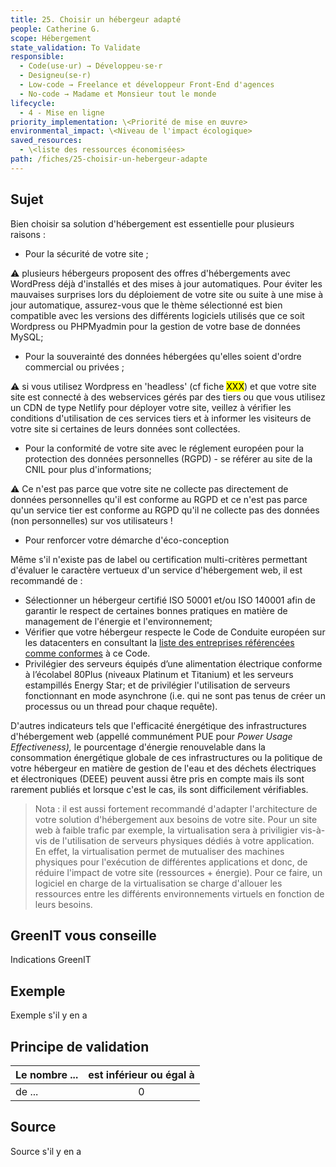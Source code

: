 ```yaml
---
title: 25. Choisir un hébergeur adapté
people: Catherine G.
scope: Hébergement
state_validation: To Validate
responsible:
  - Code(use·ur) → Développeu·se·r
  - Designeu(se·r)
  - Low-code → Freelance et développeur Front-End d'agences
  - No-code → Madame et Monsieur tout le monde
lifecycle:
  - 4 - Mise en ligne
priority_implementation: \<Priorité de mise en œuvre>
environmental_impact: \<Niveau de l'impact écologique>
saved_resources:
  - \<liste des ressources économisées>
path: /fiches/25-choisir-un-hebergeur-adapte
---
```


## Sujet

Bien choisir sa solution d'hébergement est essentielle pour plusieurs raisons :

- Pour la sécurité de votre site ;

⚠️ plusieurs hébergeurs proposent des offres d'hébergements avec WordPress déjà d'installés et des mises à jour automatiques. Pour éviter les mauvaises surprises lors du déploiement de votre site ou suite à une mise à jour automatique, assurez-vous que le thème sélectionné est bien compatible avec les versions des différents logiciels utilisés que ce soit Wordpress ou PHPMyadmin pour la gestion de votre base de données MySQL;

- Pour la souverainté des données hébergées qu'elles soient d'ordre commercial ou privées ;

⚠️ si vous utilisez Wordpress en 'headless' (cf fiche <mark>XXX</mark>) et que votre site site est connecté à des webservices gérés par des tiers ou que vous utilisez un CDN de type Netlify pour déployer votre site, veillez à vérifier les conditions d'utilisation de ces services tiers et à informer les visiteurs de votre site si certaines de leurs données sont collectées.

- Pour la conformité de votre site avec le réglement européen pour la protection des données personnelles (RGPD) - se référer au site de la CNIL pour plus d'informations;

⚠️ Ce n'est pas parce que votre site ne collecte pas directement de données personnelles qu'il est conforme au RGPD et ce n'est pas parce qu'un service tier est conforme au RGPD qu'il ne collecte pas des données (non personnelles) sur vos utilisateurs !

- Pour renforcer votre démarche d'éco-conception

Même s'il n'existe pas de label ou certification multi-critères permettant d'évaluer le caractère vertueux d'un service d'hébergement web, il est recommandé de :

- Sélectionner un hébergeur certifié ISO 50001 et/ou ISO 140001 afin de garantir le respect de certaines bonnes pratiques en matière de management de l'énergie et l'environnement;
- Vérifier que votre hébergeur respecte le Code de Conduite européen sur les datacenters en consultant la [liste des entreprises référencées comme conformes](https://e3p.jrc.ec.europa.eu/node/575) à ce Code.
- Privilégier des serveurs équipés d’une alimentation électrique conforme à l’écolabel 80Plus (niveaux Platinum et Titanium) et les serveurs estampillés Energy Star; et de privilégier l'utilisation de serveurs fonctionnant en mode asynchrone (i.e. qui ne sont pas tenus de créer un processus ou un thread pour chaque requête).

D'autres indicateurs tels que l'efficacité énergétique des infrastructures d'hébergement web (appellé communément PUE pour _Power Usage Effectiveness),_ le pourcentage d'énergie renouvelable dans la consommation énergétique globale de ces infrastructures ou la politique de votre hébergeur en matière de gestion de l'eau et des déchets électriques et électroniques (DEEE) peuvent aussi être pris en compte mais ils sont rarement publiés et lorsque c'est le cas, ils sont difficilement vérifiables.

> Nota : il est aussi fortement recommandé d'adapter l'architecture de votre solution d'hébergement aux besoins de votre site. Pour un site web à faible trafic par exemple, la virtualisation sera à priviligier vis-à-vis de l'utilisation de serveurs physiques dédiés à votre application. En effet, la virtualisation permet de mutualiser des machines physiques pour l'exécution de différentes applications et donc, de réduire l'impact de votre site (ressources + énergie). Pour ce faire, un logiciel en charge de la virtualisation se charge d'allouer les ressources entre les différents environnements virtuels en fonction de leurs besoins.

## GreenIT vous conseille

Indications GreenIT

## Exemple

Exemple s'il y en a

## Principe de validation

| Le nombre ... | est inférieur ou égal à |
| ------------- | :---------------------: |
| de ...        |            0            |

## Source

Source s'il y en a
